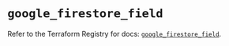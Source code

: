 # `google_firestore_field`

Refer to the Terraform Registry for docs: [`google_firestore_field`](https://registry.terraform.io/providers/hashicorp/google/6.25.0/docs/resources/firestore_field).
